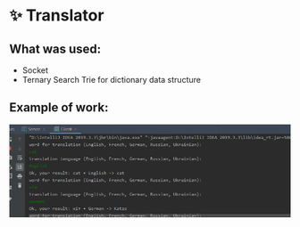 # :sparkles: Translator 
## What was used:
*    Socket
*    Ternary Search Trie for dictionary data structure
## Example of work:
![exampleOfWork](https://github.com/SophiaYarmolenko/Translator_Socket/blob/main/ExampleOfWork.png)
